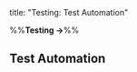 <frontmatter>
title: "Testing: Test Automation"
</frontmatter>

<link rel="stylesheet" href="{{baseUrl}}/css/textbook.css">

<div class="website-content" id="all">

%%**Testing →**%%

<div id="title">

## Test Automation
</div>
<div id="main">

<include src="what/embed.md" boilerplate  />
<include src="testingTextUis/embed.md" boilerplate  />
<include src="usingTestDrivers/embed.md" boilerplate  />
<include src="tools/embed.md" boilerplate  />
<include src="testingGuis/embed.md" boilerplate  />

</div>

</div>
